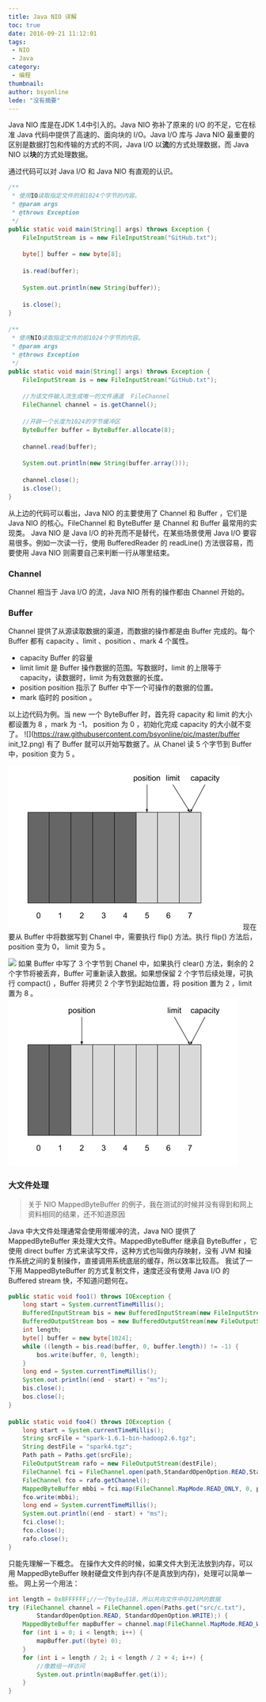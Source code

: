 ```yaml
---
title: Java NIO 详解
toc: true
date: 2016-09-21 11:12:01
tags:
 - NIO
 - Java
category: 
 - 编程
thumbnail: 
author: bsyonline
lede: "没有摘要"
---
```


Java NIO 库是在JDK 1.4中引入的。Java NIO 弥补了原来的 I/O 的不足，它在标准 Java 代码中提供了高速的、面向块的 I/O。Java I/O 库与 Java NIO 最重要的区别是数据打包和传输的方式的不同，Java I/O 以**流**的方式处理数据，而 Java NIO 以**块**的方式处理数据。
<!--more-->

通过代码可以对 Java I/O 和 Java NIO 有直观的认识。
```java
/**
 * 使用IO读取指定文件的前1024个字节的内容。
 * @param args
 * @throws Exception
 */
public static void main(String[] args) throws Exception {
    FileInputStream is = new FileInputStream("GitHub.txt");

    byte[] buffer = new byte[8];

    is.read(buffer);

    System.out.println(new String(buffer));

    is.close();
}

/**
 * 使用NIO读取指定文件的前1024个字节的内容。
 * @param args
 * @throws Exception
 */
public static void main(String[] args) throws Exception {
    FileInputStream is = new FileInputStream("GitHub.txt");

    //为该文件输入流生成唯一的文件通道  FileChannel
    FileChannel channel = is.getChannel();

    //开辟一个长度为1024的字节缓冲区
    ByteBuffer buffer = ByteBuffer.allocate(8);

    channel.read(buffer);

    System.out.println(new String(buffer.array()));

    channel.close();
    is.close();
}
```
从上边的代码可以看出，Java NIO 的主要使用了 Channel 和 Buffer ，它们是 Java NIO 的核心。FileChannel 和 ByteBuffer 是 Channel 和 Buffer 最常用的实现类。
Java NIO 是 Java I/O 的补充而不是替代，在某些场景使用 Java I/O 要容易很多。例如一次读一行，使用 BufferedReader 的 readLine() 方法很容易，而要使用 Java NIO 则需要自己来判断一行从哪里结束。
### Channel
Channel 相当于 Java I/O 的流，Java NIO 所有的操作都由 Channel 开始的。
### Buffer
Channel 提供了从源读取数据的渠道，而数据的操作都是由 Buffer 完成的。每个 Buffer 都有 capacity 、limit 、position 、mark 4 个属性。
* capacity
  Buffer 的容量
* limit
  limit 是 Buffer 操作数据的范围。写数据时，limit 的上限等于 capacity，读数据时，limit 为有效数据的长度。
* position
  position 指示了 Buffer 中下一个可操作的数据的位置。
* mark
  临时的 position 。

以上边代码为例。当 new 一个 ByteBuffer 时，首先将 capacity 和 limit 的大小都设置为 8 ，mark 为 -1， position 为 0 ，初始化完成 capacity 的大小就不变了。
![](https://raw.githubusercontent.com/bsyonline/pic/master/buffer init_12.png)
有了 Buffer 就可以开始写数据了。从 Chanel 读 5 个字节到 Buffer 中，position 变为 5 。

![](https://raw.githubusercontent.com/bsyonline/pic/master/20181014/buffer_write_1.png)
现在要从 Buffer 中将数据写到 Chanel 中，需要执行 flip() 方法。执行 flip() 方法后，position 变为 0， limit 变为 5 。

![](https://raw.githubusercontent.com/bsyonline/pic/master/buffer_flip_1.png)
如果 Buffer 中写了 3 个字节到 Chanel 中，如果执行 clear() 方法，剩余的 2 个字节将被丢弃，Buffer 可重新读入数据。如果想保留 2 个字节后续处理，可执行 compact() ，Buffer 将拷贝 2 个字节到起始位置，将 position 置为 2 ，limit 置为 8 。
![](https://raw.githubusercontent.com/bsyonline/pic/master/20181014/buffer_compact.png)

### 大文件处理
>关于 NIO MappedByteBuffer 的例子，我在测试的时候并没有得到和网上资料相同的结果，还不知道原因

Java 中大文件处理通常会使用带缓冲的流，Java NIO 提供了 MappedByteBuffer 来处理大文件。MappedByteBuffer 继承自 ByteBuffer ，它使用 direct buffer 方式来读写文件，这种方式也叫做内存映射，没有 JVM 和操作系统之间的复制操作，直接调用系统底层的缓存，所以效率比较高。
我试了一下用 MappedByteBuffer 的方式复制文件，速度还没有使用 Java I/O 的 Buffered stream 快，不知道问题何在。
```java
public static void foo1() throws IOException {
    long start = System.currentTimeMillis();
    BufferedInputStream bis = new BufferedInputStream(new FileInputStream(new File("spark-1.6.1-bin-hadoop2.6.tgz")));
    BufferedOutputStream bos = new BufferedOutputStream(new FileOutputStream("spark1.tgz"));
    int length;
    byte[] buffer = new byte[1024];
    while ((length = bis.read(buffer, 0, buffer.length)) != -1) {
        bos.write(buffer, 0, length);
    }
    long end = System.currentTimeMillis();
    System.out.println((end - start) + "ms");
    bis.close();
    bos.close();
}

public static void foo4() throws IOException {
    long start = System.currentTimeMillis();
    String srcFile = "spark-1.6.1-bin-hadoop2.6.tgz";
    String destFile = "spark4.tgz";
    Path path = Paths.get(srcFile);
    FileOutputStream rafo = new FileOutputStream(destFile);
    FileChannel fci = FileChannel.open(path,StandardOpenOption.READ,StandardOpenOption.WRITE);
    FileChannel fco = rafo.getChannel();
    MappedByteBuffer mbbi = fci.map(FileChannel.MapMode.READ_ONLY, 0, path.toFile().length());
    fco.write(mbbi);
    long end = System.currentTimeMillis();
    System.out.println((end - start) + "ms");
    fci.close();
    fco.close();
    rafo.close();
}
```
只能先理解一下概念。
在操作大文件的时候，如果文件大到无法放到内存，可以用 MappedByteBuffer 映射硬盘文件到内存(不是真放到内存)，处理可以简单一些。
网上另一个用法：
```java
int length = 0x8FFFFFF;//一个byte占1B，所以共向文件中存128M的数据
try (FileChannel channel = FileChannel.open(Paths.get("src/c.txt"),
        StandardOpenOption.READ, StandardOpenOption.WRITE);) {
    MappedByteBuffer mapBuffer = channel.map(FileChannel.MapMode.READ_WRITE, 0, length);
    for (int i = 0; i < length; i++) {
        mapBuffer.put((byte) 0);
    }
    for (int i = length / 2; i < length / 2 + 4; i++) {
        //像数组一样访问
        System.out.println(mapBuffer.get(i));
    }
}
```

